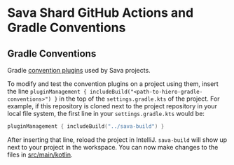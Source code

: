 # Sava Shard GitHub Actions and Gradle Conventions

## Gradle Conventions

Gradle [convention plugins](https://docs.gradle.org/current/samples/sample_convention_plugins.html) used by Sava projects.

To modify and test the convention plugins on a project using them, insert the line
`pluginManagement { includeBuild("<path-to-hiero-gradle-conventions>") }`
in the top of the `settings.gradle.kts` of the project.
For example, if this repository is cloned next to the project repository in
your local file system, the first line in your `settings.gradle.kts` would be:

```kotlin
pluginManagement { includeBuild("../sava-build") }
```

After inserting that line, reload the project in IntelliJ. `sava-build` will show up next to your project in the workspace.
You can now make changes to the files in [src/main/kotlin](src/main/kotlin).
